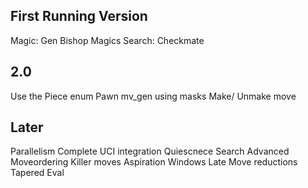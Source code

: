 ## First Running Version
Magic: Gen Bishop Magics
Search: Checkmate

## 2.0
Use the Piece enum
Pawn mv_gen using masks
Make/ Unmake move

## Later
Parallelism
Complete UCI integration
Quiescnece Search
Advanced Moveordering
Killer moves
Aspiration Windows
Late Move reductions
Tapered Eval
